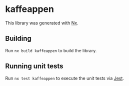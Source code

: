 # kaffeappen

This library was generated with [Nx](https://nx.dev).

## Building

Run `nx build kaffeappen` to build the library.

## Running unit tests

Run `nx test kaffeappen` to execute the unit tests via [Jest](https://jestjs.io).
